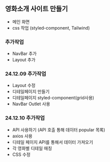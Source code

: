 ## 영화소개 사이트 만들기

- 메인 화면
- css 작업 (styled-component, Tailwind)

### 추가작업

- NavBar 추가
- Layout 추가

### 24.12.09 추가작업

- Layout 수정
- 디테일페이지 만들기
- 디테일페이지 styled-component(grid사용)
- NavBar Outlet 사용

### 24.12.10 추가작업

- API 사용하기 (API 호출 통해 데이터 popular 목록)
- axios 사용
- 디테일 페이지 API를 통해서 데이터 가져오기
- 각 영화별 디테일 매칭
- CSS 수정
